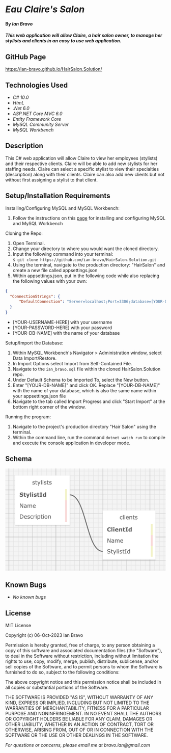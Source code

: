 
# _Eau Claire's Salon_

#### By _**Ian Bravo**_

#### _This web application will allow Claire, a hair salon owner, to manage her stylists and clients in an easy to use web application._

## GitHub Page ##

https://ian-bravo.github.io/HairSalon.Solution/


## Technologies Used

* _C# 10.0_
* _HtmL_
* _.Net 6.0_
* _ASP.NET Core MVC 6.0_
* _Entity Framework Core_
* _MySQL Community Server_
* _MySQL Workbench_


## Description

This C# web application will allow Claire to view her employees (stylists) and their respective clients. Claire will be able to add new stylists for her staffing needs. Claire can select a specific stylist to view their specialties (description) along with their clients. Claire can also add new clients but not without first assigning a stylist to that client. 

## Setup/Installation Requirements

Installing/Configuring MySQL and MySQL Workbench:

1. Follow the instructions on this <a href="https://www.learnhowtoprogram.com/c-and-net/getting-started-with-c/installing-and-configuring-mysql">page</a> for installing and configuring MySQL and MySQL Workbench

Cloning the Repo:
1. Open Terminal.
2. Change your directory to where you would want the cloned directory.
3. Input the following command into your terminal:  
 `$ git clone https://github.com/ian-bravo/HairSalon.Solution.git`
4. Using the terminal, navigate to the production directory: "HairSalon" and create a new file called appsettings.json
5. Within appsettings.json, put in the following code while also replacing the following values with your own:
```json
{
  "ConnectionStrings": {
      "DefaultConnection": "Server=localhost;Port=3306;database=[YOUR-DB-NAME];uid=[YOUR-USERNAME-HERE];pwd=[YOUR-PASSWORD-HERE];"
  }
}
```
* [YOUR-USERNAME-HERE] with your username
* [YOUR-PASSWORD-HERE] with your password
* [YOUR-DB-NAME] with the name of your database

Setup/Import the Database:
1. Within MySQL Workbench's Navigator > Administration window, select Data Import/Restore.
2. In Import Options select Import from Self-Contained File.
3. Navigate to the `ian_bravo.sql` file within the cloned HairSalon.Solution repo. 
4. Under Default Schema to be Imported To, select the New button.
5. Enter "[YOUR-DB-NAME]" and click OK. Replace "[YOUR-DB-NAME]" with the name of your database, which is also the same name within your appsettings.json file
6. Navigate to the tab called Import Progress and click "Start Import" at the bottom right corner of the window.

Running the program:
1. Navigate to the project's production directory "Hair Salon" using the terminal.
2. Within the command line, run the command `dotnet watch run` to compile and execute the console application in developer mode.

## Schema

<img src="HairSalon_Schema.png" alt="schema">

## Known Bugs

* _No known bugs_


## License

MIT License  

Copyright (c) 06-Oct-2023 Ian Bravo  

Permission is hereby granted, free of charge, to any person obtaining a copy of this software and associated documentation files (the "Software"), to deal in the Software without restriction, including without limitation the rights to use, copy, modify, merge, publish, distribute, sublicense, and/or sell copies of the Software, and to permit persons to whom the Software is furnished to do so, subject to the following conditions:  

The above copyright notice and this permission notice shall be included in all copies or substantial portions of the Software.  

THE SOFTWARE IS PROVIDED "AS IS", WITHOUT WARRANTY OF ANY KIND, EXPRESS OR IMPLIED, INCLUDING BUT NOT LIMITED TO THE WARRANTIES OF MERCHANTABILITY, FITNESS FOR A PARTICULAR PURPOSE AND NONINFRINGEMENT. IN NO EVENT SHALL THE AUTHORS OR COPYRIGHT HOLDERS BE LIABLE FOR ANY CLAIM, DAMAGES OR OTHER LIABILITY, WHETHER IN AN ACTION OF CONTRACT, TORT OR OTHERWISE, ARISING FROM, OUT OF OR IN CONNECTION WITH THE SOFTWARE OR THE USE OR OTHER DEALINGS IN THE SOFTWARE.



_For questions or concerns, please email me at bravo.ian@gmail.com_

